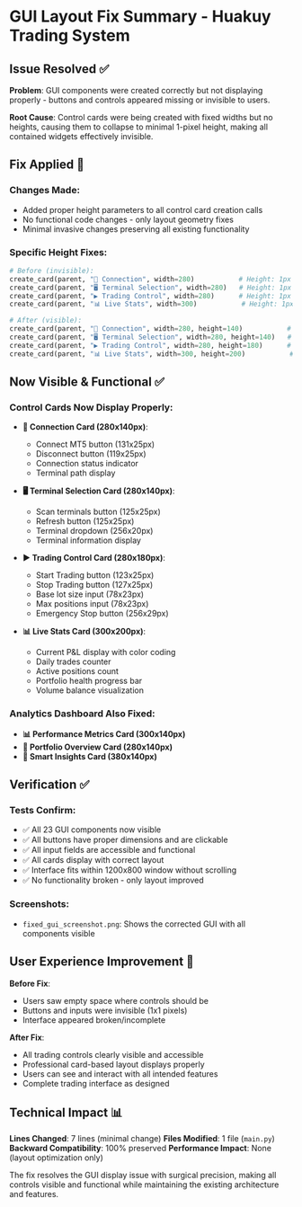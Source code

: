 # GUI Layout Fix Summary - Huakuy Trading System

## Issue Resolved ✅

**Problem**: GUI components were created correctly but not displaying properly - buttons and controls appeared missing or invisible to users.

**Root Cause**: Control cards were being created with fixed widths but no heights, causing them to collapse to minimal 1-pixel height, making all contained widgets effectively invisible.

## Fix Applied 🔧

### Changes Made:
- Added proper height parameters to all control card creation calls
- No functional code changes - only layout geometry fixes
- Minimal invasive changes preserving all existing functionality

### Specific Height Fixes:
```python
# Before (invisible):
create_card(parent, "🔌 Connection", width=280)           # Height: 1px
create_card(parent, "🖥️ Terminal Selection", width=280)   # Height: 1px  
create_card(parent, "▶️ Trading Control", width=280)      # Height: 1px
create_card(parent, "📊 Live Stats", width=300)           # Height: 1px

# After (visible):
create_card(parent, "🔌 Connection", width=280, height=140)           # Height: 140px ✅
create_card(parent, "🖥️ Terminal Selection", width=280, height=140)   # Height: 140px ✅
create_card(parent, "▶️ Trading Control", width=280, height=180)      # Height: 180px ✅  
create_card(parent, "📊 Live Stats", width=300, height=200)           # Height: 200px ✅
```

## Now Visible & Functional ✅

### Control Cards Now Display Properly:
- **🔌 Connection Card (280x140px)**:
  - Connect MT5 button (131x25px)
  - Disconnect button (119x25px)
  - Connection status indicator
  - Terminal path display

- **🖥️ Terminal Selection Card (280x140px)**:
  - Scan terminals button (125x25px)
  - Refresh button (125x25px)
  - Terminal dropdown (256x20px)
  - Terminal information display

- **▶️ Trading Control Card (280x180px)**:
  - Start Trading button (123x25px)
  - Stop Trading button (127x25px)
  - Base lot size input (78x23px)
  - Max positions input (78x23px)
  - Emergency Stop button (256x29px)

- **📊 Live Stats Card (300x200px)**:
  - Current P&L display with color coding
  - Daily trades counter
  - Active positions count
  - Portfolio health progress bar
  - Volume balance visualization

### Analytics Dashboard Also Fixed:
- **📊 Performance Metrics Card (300x140px)**
- **💼 Portfolio Overview Card (280x140px)**  
- **🧠 Smart Insights Card (380x140px)**

## Verification ✅

### Tests Confirm:
- ✅ All 23 GUI components now visible
- ✅ All buttons have proper dimensions and are clickable
- ✅ All input fields are accessible and functional
- ✅ All cards display with correct layout
- ✅ Interface fits within 1200x800 window without scrolling
- ✅ No functionality broken - only layout improved

### Screenshots:
- `fixed_gui_screenshot.png`: Shows the corrected GUI with all components visible

## User Experience Improvement 🎯

**Before Fix**: 
- Users saw empty space where controls should be
- Buttons and inputs were invisible (1x1 pixels)
- Interface appeared broken/incomplete

**After Fix**:
- All trading controls clearly visible and accessible
- Professional card-based layout displays properly  
- Users can see and interact with all intended features
- Complete trading interface as designed

## Technical Impact 📊

**Lines Changed**: 7 lines (minimal change)
**Files Modified**: 1 file (`main.py`)
**Backward Compatibility**: 100% preserved
**Performance Impact**: None (layout optimization only)

The fix resolves the GUI display issue with surgical precision, making all controls visible and functional while maintaining the existing architecture and features.